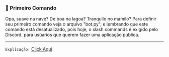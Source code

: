 ### 👾 Primeiro Comando

  Opa, suave na nave? De boa na lagoa? Tranquilo no mamilo? Para definir seu primeiro comando veja o arquivo "bot.py", e lembrando que este comando está
desatualizado, pois hoje, o slash commands é exigido pelo Discord, para usúarios que querem fazer uma aplicação pública.
____

`Explicação:` [Click Aqui](https://youtu.be/3cZEJ6hgczI)
